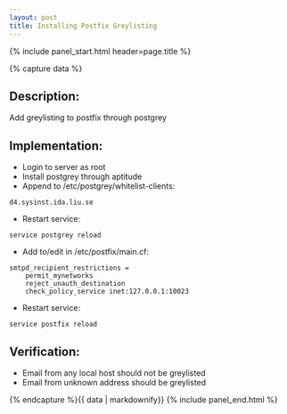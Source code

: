 ```yaml
---
layout: post
title: Installing Postfix Greylisting
---
```


{% include panel_start.html header=page.title %}

{% capture data %}
## Description:
Add greylisting to postfix through postgrey

## Implementation:
- Login to server as root
- Install postgrey through aptitude
- Append to /etc/postgrey/whitelist-clients:

~~~
d4.sysinst.ida.liu.se
~~~

- Restart service:

~~~
service postgrey reload
~~~

- Add to/edit in /etc/postfix/main.cf:

~~~
smtpd_recipient_restrictions =
    permit_mynetworks
    reject_unauth_destination
    check_policy_service inet:127.0.0.1:10023
~~~

- Restart service:

~~~
service postfix reload
~~~

## Verification:
* Email from any local host should not be greylisted
* Email from unknown address should be greylisted

{% endcapture %}{{ data | markdownify}}
{% include panel_end.html %}
